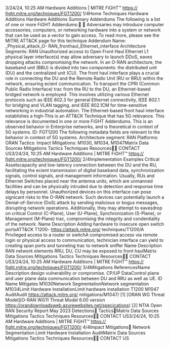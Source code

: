 3/24/24, 10:25 AM Hardware Additions | MITRE FiGHT™
https://ﬁght.mitre.org/techniques/FGT1200/ 1/4Home Techniques Hardware Additions
Hardware Additions
Summary
Addendums
The following is a list of one or more FiGHT Addendums:󰅂 󰅂
Adversaries may introduce computer accessories, computers,
or networking hardware into a system or network that can be
used as a vector to gain access. To read more, please see the
MITRE ATT&CK page for this technique
Addendum Name: \_Physical\_attack\_O-
RAN\_fronthaul\_Ethernet\_interface
Architecture Segments: RAN
Unauthorized access to Open Front Haul Ethernet L1 physical
layer interface(s) may allow adversary to launch DDoS, eaves
dropping attacks compromising the network.
In an O-RAN architecture, the baseband unit (BBU) is divided
into two components: the distributed unit (DU) and the
centralized unit (CU). The front haul interface plays a crucial
role in connecting the DU and the Remote Radio Unit (RU or
RRU) within the network, ensuring e cient communication.
To transport the CPRI (Common Public Radio Interface) tra c
from the RU to the DU, an Ethernet-based bridged network is
employed. This involves utilizing various Ethernet protocols
such as IEEE 802.3 for general Ethernet connectivity, IEEE
802.1 for bridging and VLAN tagging, and IEEE 802.1CM for
time-sensitive networking in industrial automation. The
Ethernet-based front haul interface establishes a high-This is an ATT&CK
Technique that has 5G
relevance. This relevance is
documented in one or more
FiGHT Addendums.
This is an observed behavior
in Enterprise networks, and is
theoretical in context of 5G
systems.
ID: FGT1200
The following metadata
fields are relevant to the
behavior in context of 5G
systems.
Architecture segment: RAN
Platforms: ORAN
Tactics: Impact
Mitigations: M1030, M1034,
M1047Matrix Data Sources Mitigations Tactics Techniques Resources󰍝󰇙
CONTACT US3/24/24, 10:25 AM Hardware Additions | MITRE FiGHT™
https://ﬁght.mitre.org/techniques/FGT1200/ 2/4Implementation Examples
Critical Assetscapacity and low-latency connection between the DU and the
RU, facilitating the e cient transmission of digital baseband
data, synchronization signals, control signals, and
management information. Usually, RUs and Ethernet Switches
placed near the antenna units, which are unmanned facilities
and can be physically intruded due to detection and response
time delays by personnel.
Unauthorized devices on this interface can pose signi cant
risks to the O-RAN network. Such devices can potentially
launch a Denial-of-Service (DoS) attack by sending malicious
or bogus messages, disrupting network operations.
Additionally, they may attempt to eavesdrop on critical Control
(C-Plane), User (U-Plane), Synchronization (S-Plane), or
Management (M-Plane) tra c, compromising the integrity
and con dentiality of the network.
Name Description
Adding hardware to insecure
open switch portsATT&CK T1200-
https://attack.mitre.org/
techniques/T1200/A
Privileged access to a router or
switchA compromised access
via remote login or
physical access to
communication,
technician interface can
yield to creating span
ports and tunneling
tra c to network sniffer
Name Description
RAN network elements RRU, DU, CU may be
exposed to front haulMatrix Data Sources Mitigations Tactics Techniques Resources󰍝󰇙
CONTACT US3/24/24, 10:25 AM Hardware Additions | MITRE FiGHT™
https://ﬁght.mitre.org/techniques/FGT1200/ 3/4Mitigations
ReferencesName Description
design vulnerability or
compromise.
CP/UP DataControl plane and user
plane data
communication
between DU and RRU as
well as UE.
ID Name Mitigates
M1030Network
SegmentationNetwork segmentation
M1034Limit Hardware
InstallationLimit hardware
installation
T1200
M1047 AuditAudit
https://attack.mitre.org/
mitigations/M1047/
[1] [ORAN WG Threat Model](O-RAN WG11 Threat Model 6.00
version
https://orandownloadsweb.azurewebsites.net/speci cations)
[2] NTIA Open RAN Security Report May 2023
Detections󰅀
Tactics󰅀Matrix Data Sources Mitigations Tactics Techniques Resources󰍝󰇙
CONTACT US3/24/24, 10:25 AM Hardware Additions | MITRE FiGHT™
https://ﬁght.mitre.org/techniques/FGT1200/ 4/4Impact
Mitigations󰅀
Network Segmentation
Limit Hardware Installation
AuditMatrix Data Sources Mitigations Tactics Techniques Resources󰍝󰇙
CONTACT US